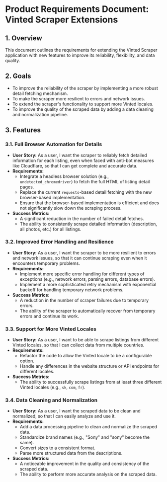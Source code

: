# Product Requirements Document: Vinted Scraper Extensions

## 1. Overview

This document outlines the requirements for extending the Vinted Scraper application with new features to improve its reliability, flexibility, and data quality.

## 2. Goals

*   To improve the reliability of the scraper by implementing a more robust detail fetching mechanism.
*   To make the scraper more resilient to errors and network issues.
*   To extend the scraper's functionality to support more Vinted locales.
*   To improve the quality of the scraped data by adding a data cleaning and normalization pipeline.

## 3. Features

### 3.1. Full Browser Automation for Details

*   **User Story:** As a user, I want the scraper to reliably fetch detailed information for each listing, even when faced with anti-bot measures like Cloudflare, so that I can get complete and accurate data.
*   **Requirements:**
    *   Integrate a headless browser solution (e.g., `undetected_chromedriver`) to fetch the full HTML of listing detail pages.
    *   Replace the current `requests`-based detail fetching with the new browser-based implementation.
    *   Ensure that the browser-based implementation is efficient and does not significantly slow down the scraping process.
*   **Success Metrics:**
    *   A significant reduction in the number of failed detail fetches.
    *   The ability to consistently scrape detailed information (description, all photos, etc.) for all listings.

### 3.2. Improved Error Handling and Resilience

*   **User Story:** As a user, I want the scraper to be more resilient to errors and network issues, so that it can continue scraping even when it encounters temporary problems.
*   **Requirements:**
    *   Implement more specific error handling for different types of exceptions (e.g., network errors, parsing errors, database errors).
    *   Implement a more sophisticated retry mechanism with exponential backoff for handling temporary network problems.
*   **Success Metrics:**
    *   A reduction in the number of scraper failures due to temporary errors.
    *   The ability of the scraper to automatically recover from temporary errors and continue its work.

### 3.3. Support for More Vinted Locales

*   **User Story:** As a user, I want to be able to scrape listings from different Vinted locales, so that I can collect data from multiple countries.
*   **Requirements:**
    *   Refactor the code to allow the Vinted locale to be a configurable option.
    *   Handle any differences in the website structure or API endpoints for different locales.
*   **Success Metrics:**
    *   The ability to successfully scrape listings from at least three different Vinted locales (e.g., `sk`, `com`, `fr`).

### 3.4. Data Cleaning and Normalization

*   **User Story:** As a user, I want the scraped data to be clean and normalized, so that I can easily analyze and use it.
*   **Requirements:**
    *   Add a data processing pipeline to clean and normalize the scraped data.
    *   Standardize brand names (e.g., "Sony" and "sony" become the same).
    *   Convert sizes to a consistent format.
    *   Parse more structured data from the descriptions.
*   **Success Metrics:**
    *   A noticeable improvement in the quality and consistency of the scraped data.
    *   The ability to perform more accurate analysis on the scraped data.
